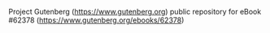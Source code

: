 Project Gutenberg (https://www.gutenberg.org) public repository for
eBook #62378 (https://www.gutenberg.org/ebooks/62378)
